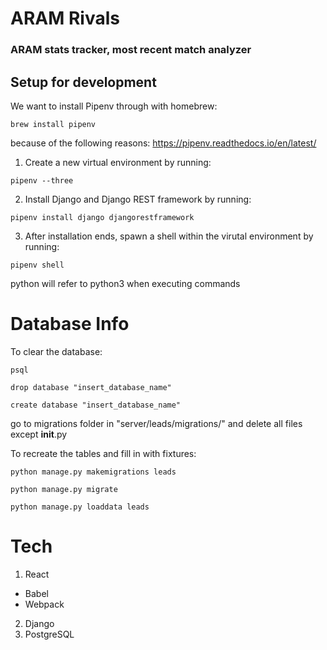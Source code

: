 # ARAM Rivals
### ARAM stats tracker, most recent match analyzer

## Setup for development
We want to install Pipenv through with homebrew:

`brew install pipenv`

because of the following reasons: https://pipenv.readthedocs.io/en/latest/

1. Create a new virtual environment by running:

`pipenv --three`

2. Install Django and Django REST framework by running:

`pipenv install django djangorestframework`

3. After installation ends, spawn a shell within the virutal environment by running:

`pipenv shell`

python will refer to python3 when executing commands

# Database Info

To clear the database:

`psql`

`drop database "insert_database_name"`

`create database "insert_database_name"`

go to migrations folder in "server/leads/migrations/" and delete all files except __init__.py

To recreate the tables and fill in with fixtures:

`python manage.py makemigrations leads`

`python manage.py migrate`

`python manage.py loaddata leads`

# Tech
1. React
  + Babel
  + Webpack
2. Django
3. PostgreSQL
